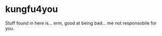 kungfu4you
==========
Stuff found in here is... erm, good at being bad... me not responsobile for you.
